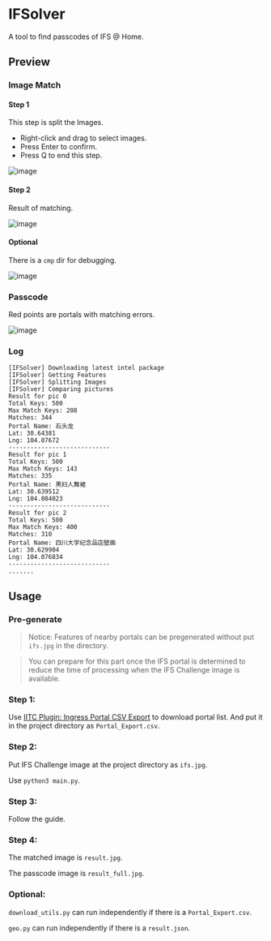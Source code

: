 # IFSolver

A tool to find passcodes of IFS @ Home.

## Preview

### Image Match

#### Step 1

This step is split the Images.

- Right-click and drag to select images.
- Press Enter to confirm.
- Press Q to end this step.

![image](/doc/result_pre.jpg)

#### Step 2

Result of matching.

![image](/doc/result.jpg)

#### Optional

There is a `cmp` dir for debugging.

![image](/doc/cmp.jpg)

### Passcode

Red points are portals with matching errors.

![image](/doc/result_full.jpg)

### Log

```
[IFSolver] Downloading latest intel package
[IFSolver] Getting Features
[IFSolver] Splitting Images
[IFSolver] Comparing pictures
Result for pic 0
Total Keys: 500
Max Match Keys: 208
Matches: 344
Portal Name: 石头龙
Lat: 30.64381
Lng: 104.07672
----------------------------
Result for pic 1
Total Keys: 500
Max Match Keys: 143
Matches: 335
Portal Name: 黑妇人舞裙
Lat: 30.639512
Lng: 104.084023
----------------------------
Result for pic 2
Total Keys: 500
Max Match Keys: 400
Matches: 310
Portal Name: 四川大学纪念品店壁画
Lat: 30.629904
Lng: 104.076834
----------------------------
.......
```

## Usage

### Pre-generate

> Notice: Features of nearby portals can be pregenerated without put `ifs.jpg` in the directory. 

> You can prepare for this part once the IFS portal is determined to reduce the time of processing when the IFS Challenge image is available.

### Step 1:

Use [IITC Plugin: Ingress Portal CSV Export](https://github.com/Zetaphor/IITC-Ingress-Portal-CSV-Export) to download portal list. And put it in the project directory as `Portal_Export.csv`.

### Step 2:

Put IFS Challenge image at the project directory as `ifs.jpg`.

Use `python3 main.py`.

### Step 3:

Follow the guide.

### Step 4:

The matched image is `result.jpg`.

The passcode image is `result_full.jpg`. 

### Optional:

`download_utils.py` can run independently if there is a `Portal_Export.csv`.

`geo.py` can run independently if there is a `result.json`.

